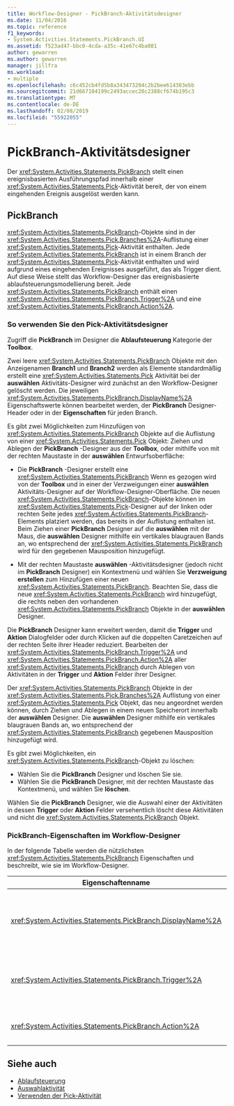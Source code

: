 ```yaml
---
title: Workflow-Designer - PickBranch-Aktivitätsdesigner
ms.date: 11/04/2016
ms.topic: reference
f1_keywords:
- System.Activities.Statements.PickBranch.UI
ms.assetid: f523ad47-bbc0-4cda-a35c-41e67c4ba081
author: gewarren
ms.author: gewarren
manager: jillfra
ms.workload:
- multiple
ms.openlocfilehash: c6c452cb4fd5b8a343473204c2b2bee614383ebb
ms.sourcegitcommit: 21d667104199c2493accec20c2388cf674b195c3
ms.translationtype: MT
ms.contentlocale: de-DE
ms.lasthandoff: 02/08/2019
ms.locfileid: "55922055"
---
```

# <a name="pickbranch-activity-designer"></a>PickBranch-Aktivitätsdesigner

Der <xref:System.Activities.Statements.PickBranch> stellt einen ereignisbasierten Ausführungspfad innerhalb einer <xref:System.Activities.Statements.Pick>-Aktivität bereit, der von einem eingehenden Ereignis ausgelöst werden kann.

## <a name="pickbranch"></a>PickBranch

<xref:System.Activities.Statements.PickBranch>-Objekte sind in der <xref:System.Activities.Statements.Pick.Branches%2A>-Auflistung einer <xref:System.Activities.Statements.Pick>-Aktivität enthalten. Jede <xref:System.Activities.Statements.PickBranch> ist in einem Branch der <xref:System.Activities.Statements.Pick>-Aktivität enthalten und wird aufgrund eines eingehenden Ereignisses ausgeführt, das als Trigger dient. Auf diese Weise stellt das Workflow-Designer das ereignisbasierte ablaufsteuerungsmodellierung bereit. Jede <xref:System.Activities.Statements.PickBranch> enthält einen <xref:System.Activities.Statements.PickBranch.Trigger%2A> und eine <xref:System.Activities.Statements.PickBranch.Action%2A>.

### <a name="how-to-use-the-pick-activity-designer"></a>So verwenden Sie den Pick-Aktivitätsdesigner

Zugriff die **PickBranch** im Designer die **Ablaufsteuerung** Kategorie der **Toolbox**.

Zwei leere <xref:System.Activities.Statements.PickBranch> Objekte mit den Anzeigenamen **Branch1** und **Branch2** werden als Elemente standardmäßig erstellt eine <xref:System.Activities.Statements.Pick> Aktivität bei der **auswählen** Aktivitäts-Designer wird zunächst an den Workflow-Designer gelöscht werden. Die jeweiligen <xref:System.Activities.Statements.PickBranch.DisplayName%2A> Eigenschaftswerte können bearbeitet werden, der **PickBranch** Designer-Header oder in der **Eigenschaften** für jeden Branch.

Es gibt zwei Möglichkeiten zum Hinzufügen von <xref:System.Activities.Statements.PickBranch> Objekte auf die Auflistung von einer <xref:System.Activities.Statements.Pick> Objekt: Ziehen und Ablegen der **PickBranch** -Designer aus der **Toolbox**, oder mithilfe von mit der rechten Maustaste in der **auswählen** Entwurfsoberfläche:

- Die **PickBranch** -Designer erstellt eine <xref:System.Activities.Statements.PickBranch> Wenn es gezogen wird von der **Toolbox** und in einer der Verzweigungen einer **auswählen** Aktivitäts-Designer auf der Workflow-Designer-Oberfläche. Die neuen <xref:System.Activities.Statements.PickBranch>-Objekte können im <xref:System.Activities.Statements.Pick>-Designer auf der linken oder rechten Seite jedes <xref:System.Activities.Statements.PickBranch>-Elements platziert werden, das bereits in der Auflistung enthalten ist. Beim Ziehen einer **PickBranch** Designer auf die **auswählen** mit der Maus, die **auswählen** Designer mithilfe ein vertikales blaugrauen Bands an, wo entsprechend der <xref:System.Activities.Statements.PickBranch> wird für den gegebenen Mausposition hinzugefügt.

- Mit der rechten Maustaste **auswählen** -Aktivitätsdesigner (jedoch nicht im **PickBranch** Designer) ein Kontextmenü und wählen Sie **Verzweigung erstellen** zum Hinzufügen einer neuen <xref:System.Activities.Statements.PickBranch>. Beachten Sie, dass die neue <xref:System.Activities.Statements.PickBranch> wird hinzugefügt, die rechts neben den vorhandenen <xref:System.Activities.Statements.PickBranch> Objekte in der **auswählen** Designer.

Die **PickBranch** Designer kann erweitert werden, damit die **Trigger** und **Aktion** Dialogfelder oder durch Klicken auf die doppelten Caretzeichen auf der rechten Seite ihrer Header reduziert. Bearbeiten der <xref:System.Activities.Statements.PickBranch.Trigger%2A> und <xref:System.Activities.Statements.PickBranch.Action%2A> aller <xref:System.Activities.Statements.PickBranch> durch Ablegen von Aktivitäten in der **Trigger** und **Aktion** Felder ihrer Designer.

Der <xref:System.Activities.Statements.PickBranch> Objekte in der <xref:System.Activities.Statements.Pick.Branches%2A> Auflistung von einer <xref:System.Activities.Statements.Pick> Objekt, das neu angeordnet werden können, durch Ziehen und Ablegen in einem neuen Speicherort innerhalb der **auswählen** Designer. Die **auswählen** Designer mithilfe ein vertikales blaugrauen Bands an, wo entsprechend der <xref:System.Activities.Statements.PickBranch> gegebenen Mausposition hinzugefügt wird.

Es gibt zwei Möglichkeiten, ein <xref:System.Activities.Statements.PickBranch>-Objekt zu löschen:

- Wählen Sie die **PickBranch** Designer und löschen Sie sie.
- Wählen Sie die **PickBranch** Designer, mit der rechten Maustaste das Kontextmenü, und wählen Sie **löschen**.

Wählen Sie die **PickBranch** Designer, wie die Auswahl einer der Aktivitäten in dessen **Trigger** oder **Aktion** Felder versehentlich löscht diese Aktivitäten und nicht die <xref:System.Activities.Statements.PickBranch> Objekt.

### <a name="pickbranch-properties-in-the-workflow-designer"></a>PickBranch-Eigenschaften im Workflow-Designer

In der folgende Tabelle werden die nützlichsten <xref:System.Activities.Statements.PickBranch> Eigenschaften und beschreibt, wie sie im Workflow-Designer.

|Eigenschaftenname|Erforderlich|Verwendung|
|-|--------------|-|
|<xref:System.Activities.Statements.PickBranch.DisplayName%2A>|False|Der Anzeigename für den Header von den **PickBranch** Designer. Der Standardwert lautet Branch.<br /><br /> Obwohl der <xref:System.Activities.Activity.DisplayName%2A> nicht zwingend erforderlich ist, wird empfohlen, einen Anzeigenamen zu verwenden.|
|<xref:System.Activities.Statements.PickBranch.Trigger%2A>|True|Jedes <xref:System.Activities.Statements.PickBranch>-Objekt enthält eine <xref:System.Activities.Statements.PickBranch.Trigger%2A>-Aktion, die <xref:System.Activities.Statements.PickBranch.Action%2A> aufrufen kann.|
|<xref:System.Activities.Statements.PickBranch.Action%2A>|False|Jede <xref:System.Activities.Statements.PickBranch>-Objekt enthält eine <xref:System.Activities.Statements.PickBranch.Action%2A>, die ausgeführt wird, sobald sie ausgelöst wird.|

## <a name="see-also"></a>Siehe auch

- [Ablaufsteuerung](../workflow-designer/control-flow-activity-designers.md)
- [Auswahlaktivität](/dotnet/framework/windows-workflow-foundation/pick-activity)
- [Verwenden der Pick-Aktivität](/dotnet/framework/windows-workflow-foundation/samples/using-the-pick-activity)